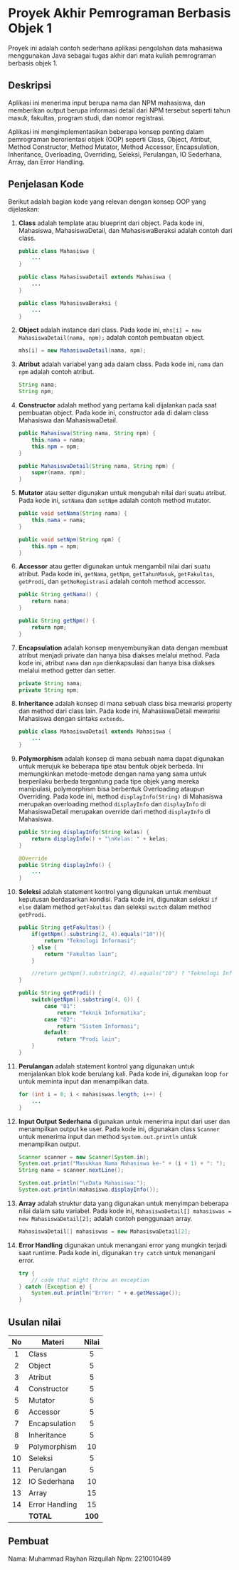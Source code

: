 # Proyek Akhir Pemrograman Berbasis Objek 1

Proyek ini adalah contoh sederhana aplikasi pengolahan data mahasiswa menggunakan Java sebagai tugas akhir dari mata kuliah pemrograman berbasis objek 1.

## Deskripsi

Aplikasi ini menerima input berupa nama dan NPM mahasiswa, dan memberikan output berupa informasi detail dari NPM tersebut seperti tahun masuk, fakultas, program studi, dan nomor registrasi.

Aplikasi ini mengimplementasikan beberapa konsep penting dalam pemrograman berorientasi objek (OOP) seperti Class, Object, Atribut, Method Constructor, Method Mutator, Method Accessor, Encapsulation, Inheritance, Overloading, Overriding, Seleksi, Perulangan, IO Sederhana, Array, dan Error Handling.

## Penjelasan Kode

Berikut adalah bagian kode yang relevan dengan konsep OOP yang dijelaskan:

1. **Class** adalah template atau blueprint dari object. Pada kode ini, Mahasiswa, MahasiswaDetail, dan MahasiswaBeraksi adalah contoh dari class.
    ```java
    public class Mahasiswa {
        ...
    }

    public class MahasiswaDetail extends Mahasiswa {
        ...
    }

    public class MahasiswaBeraksi {
        ...
    }
    ```
2. **Object** adalah instance dari class. Pada kode ini, `mhs[i] = new MahasiswaDetail(nama, npm);` adalah contoh pembuatan object.
    ```java
    mhs[i] = new MahasiswaDetail(nama, npm);
    ```
3. **Atribut** adalah variabel yang ada dalam class. Pada kode ini, `nama` dan `npm` adalah contoh atribut.
    ```java
    String nama;
    String npm;
    ```
4. **Constructor** adalah method yang pertama kali dijalankan pada saat pembuatan object. Pada kode ini, constructor ada di dalam class Mahasiswa dan MahasiswaDetail.
    ```java
    public Mahasiswa(String nama, String npm) {
        this.nama = nama;
        this.npm = npm;
    }

    public MahasiswaDetail(String nama, String npm) {
        super(nama, npm);
    }
    ```
5. **Mutator** atau setter digunakan untuk mengubah nilai dari suatu atribut. Pada kode ini, `setNama` dan `setNpm` adalah contoh method mutator.
    ```java
    public void setNama(String nama) {
        this.nama = nama;
    }

    public void setNpm(String npm) {
        this.npm = npm;
    }
    ```
6. **Accessor** atau getter digunakan untuk mengambil nilai dari suatu atribut. Pada kode ini, `getNama`, `getNpm`, `getTahunMasuk`, `getFakultas`, `getProdi`, dan `getNoRegistrasi` adalah contoh method accessor.
    ```java
    public String getNama() {
        return nama;
    }

    public String getNpm() {
        return npm;
    }
    ```
7. **Encapsulation** adalah konsep menyembunyikan data dengan membuat atribut menjadi private dan hanya bisa diakses melalui method. Pada kode ini, atribut `nama` dan `npm` dienkapsulasi dan hanya bisa diakses melalui method getter dan setter.
    ```java
    private String nama;
    private String npm;
    ```
8. **Inheritance** adalah konsep di mana sebuah class bisa mewarisi property dan method dari class lain. Pada kode ini, MahasiswaDetail mewarisi Mahasiswa dengan sintaks `extends`.
    ```java
    public class MahasiswaDetail extends Mahasiswa {
        ...
    }
    ```
9. **Polymorphism** adalah konsep di mana sebuah nama dapat digunakan untuk merujuk ke beberapa tipe atau bentuk objek berbeda. Ini memungkinkan metode-metode dengan nama yang sama untuk berperilaku berbeda tergantung pada tipe objek yang mereka manipulasi, polymorphism bisa berbentuk Overloading ataupun Overriding. Pada kode ini, method `displayInfo(String)` di Mahasiswa merupakan overloading method `displayInfo` dan `displayInfo` di MahasiswaDetail merupakan override dari method `displayInfo` di Mahasiswa.
    ```java
    public String displayInfo(String kelas) {
        return displayInfo() + "\nKelas: " + kelas;
    }

    @Override
    public String displayInfo() {
        ...
    }
    ```
10. **Seleksi** adalah statement kontrol yang digunakan untuk membuat keputusan berdasarkan kondisi. Pada kode ini, digunakan seleksi `if else` dalam method `getFakultas` dan seleksi `switch` dalam method `getProdi`.
    ```java
    public String getFakultas() {
        if(getNpm().substring(2, 4).equals("10")){
            return "Teknologi Informasi";
        } else {
            return "Fakultas lain";
        }

        //return getNpm().substring(2, 4).equals("10") ? "Teknologi Informasi" : "Fakultas lain";
    }

    public String getProdi() {
        switch(getNpm().substring(4, 6)) {
            case "01":
                return "Teknik Informatika";
            case "02":
                return "Sistem Informasi";
            default:
                return "Prodi lain";
        }
    }
    ```
11. **Perulangan** adalah statement kontrol yang digunakan untuk menjalankan blok kode berulang kali. Pada kode ini, digunakan loop `for` untuk meminta input dan menampilkan data.
    ```java
    for (int i = 0; i < mahasiswas.length; i++) {
        ...
    }
    ```
12. **Input Output Sederhana** digunakan untuk menerima input dari user dan menampilkan output ke user. Pada kode ini, digunakan class `Scanner` untuk menerima input dan method `System.out.println` untuk menampilkan output.
    ```java
    Scanner scanner = new Scanner(System.in);
    System.out.print("Masukkan Nama Mahasiswa ke-" + (i + 1) + ": ");
    String nama = scanner.nextLine();

    System.out.println("\nData Mahasiswa:");
    System.out.println(mahasiswa.displayInfo());
    ```
13. **Array** adalah struktur data yang digunakan untuk menyimpan beberapa nilai dalam satu variabel. Pada kode ini, `MahasiswaDetail[] mahasiswas = new MahasiswaDetail[2];` adalah contoh penggunaan array.
    ```java
    MahasiswaDetail[] mahasiswas = new MahasiswaDetail[2];
    ```
14. **Error Handling** digunakan untuk menangani error yang mungkin terjadi saat runtime. Pada kode ini, digunakan `try catch` untuk menangani error.
    ```java
    try {
        // code that might throw an exception
    } catch (Exception e) {
        System.out.println("Error: " + e.getMessage());
    }
    ```

## Usulan nilai

| No  | Materi         |  Nilai  |
| :-: | -------------- | :-----: |
|  1  | Class          |    5    |
|  2  | Object         |    5    |
|  3  | Atribut        |    5    |
|  4  | Constructor    |    5    |
|  5  | Mutator        |    5    |
|  6  | Accessor       |    5    |
|  7  | Encapsulation  |    5    |
|  8  | Inheritance    |    5    |
|  9  | Polymorphism   |   10    |
| 10  | Seleksi        |    5    |
| 11  | Perulangan     |    5    |
| 12  | IO Sederhana   |   10    |
| 13  | Array          |   15    |
| 14  | Error Handling |   15    |
|     | **TOTAL**      | **100** |

## Pembuat
Nama: Muhammad Rayhan Rizqullah
Npm: 2210010489

